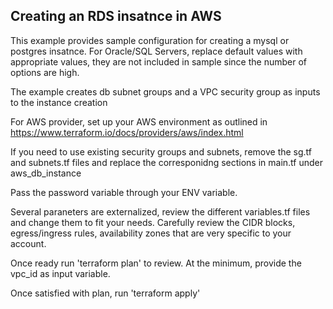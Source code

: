 ## Creating an RDS insatnce in AWS

This example provides sample configuration for creating a mysql or postgres insatnce. For Oracle/SQL Servers, replace default values with appropriate values, they are not included in sample since the number of options are high.

The example creates db subnet groups and a VPC security group as inputs to the instance creation

For AWS provider, set up your AWS environment as outlined in https://www.terraform.io/docs/providers/aws/index.html

If you need to use existing security groups and subnets, remove the sg.tf and subnets.tf files and replace the corresponidng sections in main.tf under aws_db_instance

Pass the password variable through your ENV variable.

Several paraneters are externalized, review the different variables.tf files and change them to fit your needs. Carefully review the CIDR blocks, egress/ingress rules, availability zones that are very specific to your account.

Once ready run 'terraform plan' to review. At the minimum, provide the vpc_id as input variable.

Once satisfied with plan, run 'terraform apply'  